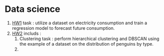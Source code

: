 # **Data science**
1. [HW1](HW1/) task : utilize a dataset on electricity consumption and train a regression model to forecast future consumption.
2. [HW2](HW2/) includs :
   1. Clustering task : perform hierarchical clustering and DBSCAN using the example of a dataset on the distribution of penguins by type.
   2. 